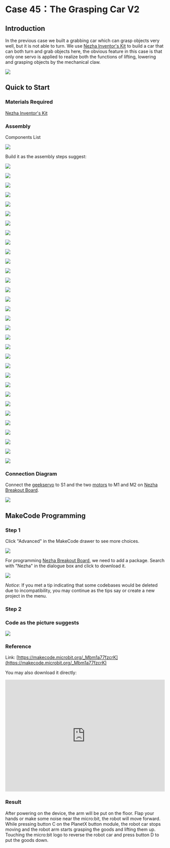 # Case 45：The Grasping Car V2

## Introduction
In the previous case we built a grabbing car which can grasp objects very well, but it is not able to turn. We use [Nezha Inventor's Kit](https://shop.elecfreaks.com/products/elecfreaks-micro-bit-nezha-48-in-1-inventors-kit-without-micro-bit-board?_pos=2&_sid=ed1b6fbd2&_ss=r) to build a car that can both turn and grab objects here, the obvious feature in this case is that only one servo is applied to realize both the functions of lifting, lowering and grasping objects by the mechanical claw.

![](./images/neza-inventor-s-kit-case-45-01.png)

## Quick to Start

### Materials Required

[Nezha Inventor's Kit](https://shop.elecfreaks.com/products/elecfreaks-micro-bit-nezha-48-in-1-inventors-kit-without-micro-bit-board?_pos=2&_sid=ed1b6fbd2&_ss=r)

### Assembly

Components List

![](./images/neza-inventor-s-kit-case-45-02.png)

Build it as the assembly steps suggest: 

![](./images/neza-inventor-s-kit-step-45-01.png)

![](./images/neza-inventor-s-kit-step-45-02.png)

![](./images/neza-inventor-s-kit-step-45-03.png)

![](./images/neza-inventor-s-kit-step-45-04.png)

![](./images/neza-inventor-s-kit-step-45-05.png)

![](./images/neza-inventor-s-kit-step-45-06.png)

![](./images/neza-inventor-s-kit-step-45-07.png)

![](./images/neza-inventor-s-kit-step-45-08.png)

![](./images/neza-inventor-s-kit-step-45-09.png)

![](./images/neza-inventor-s-kit-step-45-10.png)

![](./images/neza-inventor-s-kit-step-45-11.png)

![](./images/neza-inventor-s-kit-step-45-12.png)

![](./images/neza-inventor-s-kit-step-45-13.png)

![](./images/neza-inventor-s-kit-step-45-14.png)

![](./images/neza-inventor-s-kit-step-45-15.png)

![](./images/neza-inventor-s-kit-step-45-16.png)

![](./images/neza-inventor-s-kit-step-45-17.png)

![](./images/neza-inventor-s-kit-step-45-18.png)

![](./images/neza-inventor-s-kit-step-45-19.png)

![](./images/neza-inventor-s-kit-step-45-20.png)

![](./images/neza-inventor-s-kit-step-45-21.png)

![](./images/neza-inventor-s-kit-step-45-22.png)

![](./images/neza-inventor-s-kit-step-45-23.png)

![](./images/neza-inventor-s-kit-step-45-24.png)

![](./images/neza-inventor-s-kit-step-45-25.png)

![](./images/neza-inventor-s-kit-step-45-26.png)

![](./images/neza-inventor-s-kit-step-45-27.png)

![](./images/neza-inventor-s-kit-step-45-28.png)

![](./images/neza-inventor-s-kit-step-45-29.png)

![](./images/neza-inventor-s-kit-step-45-30.png)

![](./images/neza-inventor-s-kit-step-45-31.png)

![](./images/neza-inventor-s-kit-step-45-32.png)


### Connection Diagram

Connect the [geekservo](https://shop.elecfreaks.com/products/elecfreaks-360-degrees-building-blocks-servo?_pos=1&_psq=servo&_ss=e&_v=1.0) to S1 and the two [motors](https://shop.elecfreaks.com/products/elecfreaks-high-speed-building-blocks-motor?_pos=4&_sid=a2da3fff8&_ss=r) to M1 and M2 on [Nezha Breakout Board](https://shop.elecfreaks.com/products/elecfreaks-nezha-breakout-board?_pos=1&_sid=00432325a&_ss=rl).

![](./images/neza-inventor-s-kit-case-45-03.png)


## MakeCode Programming


### Step 1

Click "Advanced" in the MakeCode drawer to see more choices.

![](./images/neza-inventor-s-kit-case-37-04.png)

For programming [Nezha Breakout Board](https://shop.elecfreaks.com/products/elecfreaks-nezha-breakout-board?_pos=1&_sid=00432325a&_ss=rl), we need to add a package. Search with "Nezha" in the dialogue box and click to download it. 

![](./images/neza-inventor-s-kit-case-37-06.png)

*Notice*: If you met a tip indicating that some codebases would be deleted due to incompatibility, you may continue as the tips say or create a new project in the menu. 

### Step 2
### Code as the picture suggests

![](./images/neza-inventor-s-kit-case-45-07.png)

### Reference
Link: [https://makecode.microbit.org/_Mbm1a77fzcrK](https://makecode.microbit.org/_Mbm1a77fzcrK)

You may also download it directly: 

<div style="position:relative;height:0;padding-bottom:70%;overflow:hidden;"><iframe style="position:absolute;top:0;left:0;width:100%;height:100%;" src="https://makecode.microbit.org/#pub:_Mbm1a77fzcrK" frameborder="0" sandbox="allow-popups allow-forms allow-scripts allow-same-origin"></iframe></div>  


### Result

After powering on the device, the arm will be put on the floor. Flap your hands or make some noise near the micro:bit, the robot will move forward.
While pressing button C on the PlanetX button module, the robot car stops moving and the robot arm starts grasping the goods and lifting them up.
Touching the micro:bit logo to reverse the robot car and press button D to put the goods down.

